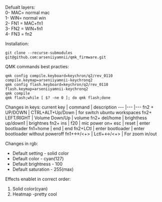 Defualt layers:  
0- MAC= normal mac  
1- WIN= normal win  
2- FN1 = MAC+fn1  
3- FN2 = WIN+fn1  
4- FN3 = fn2  


Installation:
```
git clone --recurse-submodules git@github.com:arseniiyamnii/qmk_firmware.git
```

QMK commands best practies:  
```
qmk config compile.keyboard=keychron/q2/rev_0110 compile.keymap=arseniiyamnii-keychronq2
qmk config flash.keyboard=keychron/q2/rev_0110 flash.keymap=arseniiyamnii-keychronq2
qmk compile
qmk flash;while [ $? -ne 0 ]; do qmk flash;done
```

Changes in keys:
current key     | command               | description
---             |---                    |---
fn2 + UP/DOWN   |  CTRL+ALT+Up/Down     | for switch ubuntu workspaces
fn2+ LEFT/RIGHT | Volume Down/Up        | volume
fn2+ del/home   | brighthess up/down1   | brightnes
fn2+ ins        | f20                   | mic
power on+ esc   | reset                 | enter bootloader
fn1+home        | end                   | end
fn2+LCtl        | enter bootloader      | enter bootloader without poweroff
fn1+<->/<+>     | Lctl+<->/<+>          | For zoom in/out

Changes in rgb:
* Default setting - solid color
* Default color - cyan(127)
* Default brightness - 100
* Default saturation - 255(max)

Effects enablet in correct order:
1. Solid color(cyan)
2. Heatmap -pretty cool
